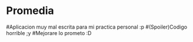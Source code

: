 # Promedia
#Aplicacion muy mal escrita para mi practica personal :p
#(Spoiler)Codigo horrible ;y
#Mejorare lo prometo :D
